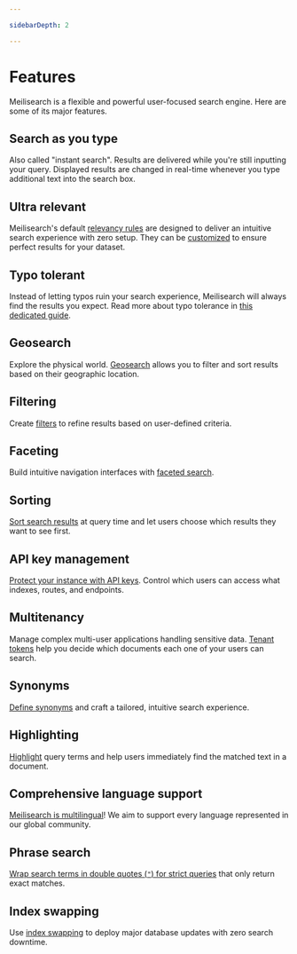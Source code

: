 ```yaml
---

sidebarDepth: 2

---
```


# Features

Meilisearch is a flexible and powerful user-focused search engine. Here are some of its major features.

## Search as you type

Also called "instant search". Results are delivered while you're still inputting your query. Displayed results are changed in real-time whenever you type additional text into the search box.

## Ultra relevant

Meilisearch's default [relevancy rules](/learn/core_concepts/relevancy.md) are designed to deliver an intuitive search experience with zero setup. They can be [customized](/reference/api/settings.md#ranking-rules) to ensure perfect results for your dataset.

## Typo tolerant

Instead of letting typos ruin your search experience, Meilisearch will always find the results you expect. Read more about typo tolerance in [this dedicated guide](/learn/configuration/typo_tolerance.md).

## Geosearch

Explore the physical world. [Geosearch](/learn/advanced/geosearch.md) allows you to filter and sort results based on their geographic location.

## Filtering

Create [filters](/learn/advanced/filtering_and_faceted_search.md) to refine results based on user-defined criteria.

## Faceting

Build intuitive navigation interfaces with [faceted search](/learn/advanced/filtering_and_faceted_search.md).

## Sorting

[Sort search results](/learn/advanced/sorting.md) at query time and let users choose which results they want to see first.

## API key management

[Protect your instance with API keys](/learn/security/master_api_keys.md). Control which users can access what indexes, routes, and endpoints.

## Multitenancy

Manage complex multi-user applications handling sensitive data. [Tenant tokens](/learn/security/tenant_tokens.md) help you decide which documents each one of your users can search.

## Synonyms

[Define synonyms](/learn/configuration/synonyms.md) and craft a tailored, intuitive search experience.

## Highlighting

[Highlight](/reference/api/search.md#attributes-to-highlight) query terms and help users immediately find the matched text in a document.

## Comprehensive language support

[Meilisearch is multilingual](/learn/what_is_meilisearch/language.md)! We aim to support every language represented in our global community.

## Phrase search

[Wrap search terms in double quotes (`"`) for strict queries](/reference/api/search.md#phrase-search) that only return exact matches.

## Index swapping

Use [index swapping](/learn/core_concepts/indexes.md#swapping-indexes) to deploy major database updates with zero search downtime.
